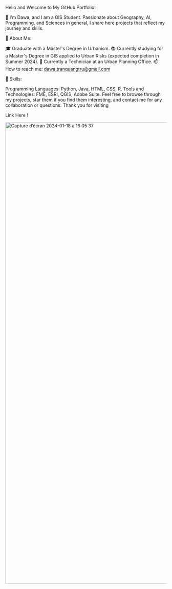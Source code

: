 Hello and Welcome to My GitHub Portfolio!

👋 I'm Dawa, and I am a GIS Student. Passionate about Geography, AI, Programming, and Sciences in general, I share here projects that reflect my journey and skills.

🚀 About Me:

🎓 Graduate with a Master's Degree in Urbanism.
📚 Currently studying for a Master's Degree in GIS applied to Urban Risks (expected completion in Summer 2024).
💼 Currently a Technician at an Urban Planning Office.
📫 How to reach me: dawa.tranquangtru@gmail.com


🌟 Skills:

Programming Languages: Python, Java, HTML, CSS, R.
Tools and Technologies: FME, ESRI, QGIS, Adobe Suite.
Feel free to browse through my projects, star them if you find them interesting, and contact me for any collaboration or questions. Thank you for visiting

<p href="https://emepuert.github.io/AtlasV2/">Link Here !</p>

<img width="1439" alt="Capture d’écran 2024-01-18 à 16 05 37" src="https://github.com/emepuert/AtlasV2/assets/75847225/307661c7-15e7-4b78-89a5-a4e903dc1cb0">
